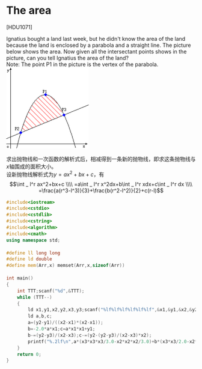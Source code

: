 # The area
[HDU1071]

Ignatius bought a land last week, but he didn't know the area of the land because the land is enclosed by a parabola and a straight line. The picture below shows the area. Now given all the intersectant points shows in the picture, can you tell Ignatius the area of the land?  
Note: The point P1 in the picture is the vertex of the parabola.  
![HDU1071](_v_images/_hdu1071_1528717693_811239663.png)

求出抛物线和一次函数的解析式后，相减得到一条新的抛物线，即求这条抛物线与$x$轴围成的面积大小。  
设新抛物线解析式为$y=ax^2+bx+c$，有  
$$\int _ l^r ax^2+bx+c \\\\ =a\int _ l^r x^2dx+b\int _ l^r xdx+c\int _ l^r dx \\\\ =\frac{a(r^3-l^3)}{3}+\frac{b(r^2-l^2)}{2}+c(r-l)$$

```cpp
#include<iostream>
#include<cstdio>
#include<cstdlib>
#include<cstring>
#include<algorithm>
#include<cmath>
using namespace std;

#define ll long long
#define ld double
#define mem(Arr,x) memset(Arr,x,sizeof(Arr))

int main()
{
	int TTT;scanf("%d",&TTT);
	while (TTT--)
	{
		ld x1,y1,x2,y2,x3,y3;scanf("%lf%lf%lf%lf%lf%lf",&x1,&y1,&x2,&y2,&x3,&y3);
		ld a,b,c;
		a=(y2-y1)/((x2-x1)*(x2-x1));
		b=-2.0*a*x1;c=a*x1*x1+y1;
		b-=(y2-y3)/(x2-x3);c-=(y2-(y2-y3)/(x2-x3)*x2);
		printf("%.2lf\n",a*(x3*x3*x3/3.0-x2*x2*x2/3.0)+b*(x3*x3/2.0-x2*x2/2.0)+c*(x3-x2));
	}
	return 0;
}
```